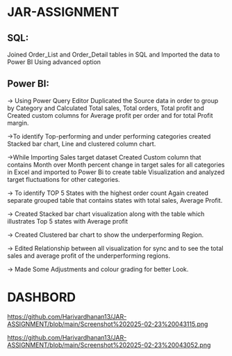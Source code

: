 # JAR-ASSIGNMENT
## SQL:

 Joined Order_List and Order_Detail tables in SQL and Imported the data to Power BI Using advanced option

## Power BI:
  
 -> Using Power Query Editor Duplicated the Source data in order to group by Category and Calculated Total sales, Total orders, Total profit and Created custom columns for Average profit per order and for total Profit margin.


 ->To identify Top-performing and under performing categories created Stacked bar chart, Line and clustered column chart.


  ->While Importing Sales target dataset Created Custom column that contains Month over Month percent change in target sales for all categories in Excel and imported to Power Bi to create table Visualization and analyzed target fluctuations for other categories.


  -> To identify TOP 5 States with the highest order count Again created separate grouped table that contains states with total sales, Average Profit.
  
  -> Created Stacked bar chart visualization along with the table which illustrates Top 5 states with Average profit

  -> Created Clustered bar chart to show the underperforming Region. 

  -> Edited Relationship between all visualization for sync and to see the total sales and average profit of the underperforming regions.

  -> Made Some Adjustments and colour grading for better Look.



  # DASHBORD

https://github.com/Harivardhanan13/JAR-ASSIGNMENT/blob/main/Screenshot%202025-02-23%20043115.png

https://github.com/Harivardhanan13/JAR-ASSIGNMENT/blob/main/Screenshot%202025-02-23%20043052.png

